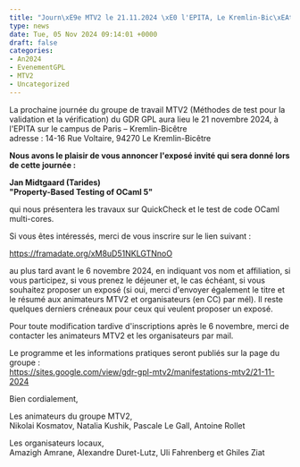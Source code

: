 ```yaml
---
title: "Journ\xE9e MTV2 le 21.11.2024 \xE0 l'EPITA, Le Kremlin-Bic\xEAtre"
type: news
date: Tue, 05 Nov 2024 09:14:01 +0000
draft: false
categories:
- An2024
- EvenementGPL
- MTV2
- Uncategorized
---
```


La prochaine journée du groupe de travail MTV2 (Méthodes de test pour la validation et la vérification) du GDR GPL aura lieu le 21 novembre 2024, à l'EPITA sur le campus de Paris – Kremlin-Bicêtre   
adresse : 14-16 Rue Voltaire, 94270 Le Kremlin-Bicêtre

**Nous avons le plaisir de vous annoncer l'exposé invité qui sera donné lors de cette journée :**

**Jan Midtgaard (Tarides)**  
**"Property-Based Testing of OCaml 5"**

qui nous présentera les travaux sur QuickCheck et le test de code OCaml multi-cores.

Si vous êtes intéressés, merci de vous inscrire sur le lien suivant :  


<https://framadate.org/xM8uD51NKLGTNnoO>

au plus tard avant le 6 novembre 2024, en indiquant vos nom et affiliation, si vous participez, si vous prenez le déjeuner et, le cas échéant, si vous souhaitez proposer un exposé (si oui, merci d'envoyer également le titre et le résumé aux animateurs MTV2 et organisateurs (en CC) par mél). Il reste quelques derniers créneaux pour ceux qui veulent proposer un exposé.

Pour toute modification tardive d'inscriptions après le 6 novembre, merci de contacter les animateurs MTV2 et les organisateurs par mail.

Le programme et les informations pratiques seront publiés sur la page du groupe :  
<https://sites.google.com/view/gdr-gpl-mtv2/manifestations-mtv2/21-11-2024>

Bien cordialement,

Les animateurs du groupe MTV2,  
Nikolai Kosmatov, Natalia Kushik, Pascale Le Gall, Antoine Rollet

Les organisateurs locaux,  
Amazigh Amrane, Alexandre Duret-Lutz, Uli Fahrenberg et Ghiles Ziat
